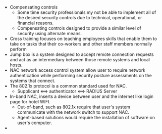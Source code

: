 * Compensating controls
  * Some time security professionals my not be able to implement all of the desired security controls due to technical, operational, or financial reasons.
  * Compensating controls designed to provide a similar level of security using alternate means.
* Cross training focuses on teaching employees skills that enable them to take on tasks that their co-workers and other staff members normally perform
* Jump box is a system designed to accept remote connection requests and act as an intermediary between those remote systems and local hosts. 
* NAC network access control system allow user to require network authentication while performing security posture assessments on the systems that connect.
* The 802.1x protocol is a common standard used for NAC. 
  * Supplicant <==> authenticator <==> RADIUS Server
* In-band NAC, inserts a device between user and the internet like login page for hotel WIFI.
  * Out-of-band, such as 802.1x require that user's system communicate with the network switch to support NAC.
  * Agent-based solutions would require the installation of software on user's computer.
* 